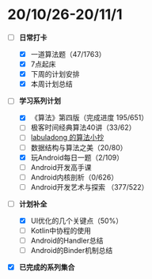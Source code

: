 # 20/10/26-20/11/1

* [ ] **日常打卡**
  * [x] 一道算法题（47/1763）
  * [x] 7点起床
  * [x] 下周的计划安排
  * [x] 本周计划总结
* [ ] **学习系列计划**
  * [x] 《算法》第四版（完成进度 195/651）
  * [ ] 极客时间经典算法40讲（33/62）
  * [ ] [labuladong 的算法小抄](https://labuladong.gitbook.io/algo/)
  * [ ] 数据结构与算法之美（20/80）
  * [x] 玩Android每日一题（2/109）
  * [ ] Android开发高手课 
  * [ ] Android内核剖析（0/626）
  * [ ] Android开发艺术与探索 （377/522）
* [ ] **计划补全**
  * [x] UI优化的几个关键点（50%）
  * [ ] Kotlin中协程的使用
  * [ ] Android的Handler总结
  * [ ] Android的Binder机制总结
* [x] **已完成的系列集合**

